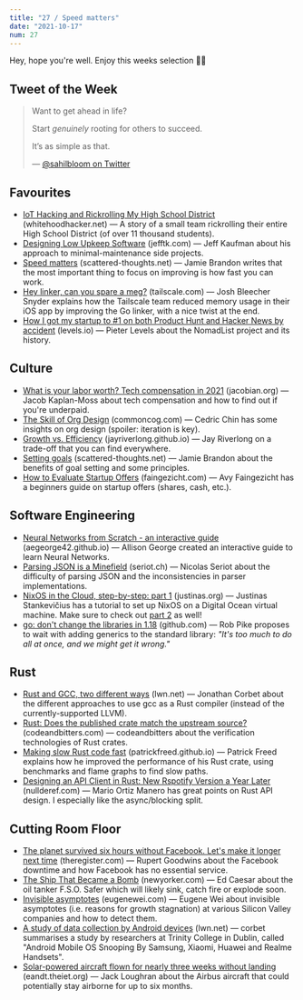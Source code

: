 ```yaml
---
title: "27 / Speed matters"
date: "2021-10-17"
num: 27
---
```


Hey, hope you're well. Enjoy this weeks selection ✌🏻

## Tweet of the Week

> Want to get ahead in life?
>
> Start _genuinely_ rooting for others to succeed.
>
> It’s as simple as that.
>
> — [@sahilbloom on Twitter](https://twitter.com/sahilbloom/status/1420851554026983435)

## Favourites

- [IoT Hacking and Rickrolling My High School District](https://whitehoodhacker.net/posts/2021-10-04-the-big-rick) (whitehoodhacker.net) — A story of a small team rickrolling their entire High School District (of over 11 thousand students).
- [Designing Low Upkeep Software](https://www.jefftk.com/p/designing-low-upkeep-software) (jefftk.com) — Jeff Kaufman about his approach to minimal-maintenance side projects.
- [Speed matters](https://scattered-thoughts.net/writing/speed-matters/) (scattered-thoughts.net) — Jamie Brandon writes that the most important thing to focus on improving is how fast you can work.
- [Hey linker, can you spare a meg?](https://tailscale.com/blog/go-linker/) (tailscale.com) — Josh Bleecher Snyder explains how the Tailscale team reduced memory usage in their iOS app by improving the Go linker, with a nice twist at the end.
- [How I got my startup to #1 on both Product Hunt and Hacker News by accident](https://levels.io/product-hunt-hacker-news-number-one/) (levels.io) — Pieter Levels about the NomadList project and its history.

## Culture

- [What is your labor worth? Tech compensation in 2021](https://jacobian.org/2021/oct/13/tech-salaries-2021/) (jacobian.org) — Jacob Kaplan-Moss about tech compensation and how to find out if you're underpaid.
- [The Skill of Org Design](https://commoncog.com/blog/org-design-skill/) (commoncog.com) — Cedric Chin has some insights on org design (spoiler: iteration is key).
- [Growth vs. Efficiency](https://jayriverlong.github.io/2021/10/14/growth.html) (jayriverlong.github.io) — Jay Riverlong on a trade-off that you can find everywhere.
- [Setting goals](https://scattered-thoughts.net/writing/setting-goals/) (scattered-thoughts.net) — Jamie Brandon about the benefits of goal setting and some principles.
- [How to Evaluate Startup Offers](https://faingezicht.com/articles/2021/09/20/evaluating-startup-offers/) (faingezicht.com) — Avy Faingezicht has a beginners guide on startup offers (shares, cash, etc.).

## Software Engineering

- [Neural Networks from Scratch - an interactive guide](https://aegeorge42.github.io) (aegeorge42.github.io) — Allison George created an interactive guide to learn Neural Networks.
- [Parsing JSON is a Minefield](https://seriot.ch/projects/parsing_json.html) (seriot.ch) — Nicolas Seriot about the difficulty of parsing JSON and the inconsistencies in parser implementations.
- [NixOS in the Cloud, step-by-step: part 1](https://justinas.org/nixos-in-the-cloud-step-by-step-part-1) (justinas.org) — Justinas Stankevičius has a tutorial to set up NixOS on a Digital Ocean virtual machine. Make sure to check out [part 2](https://justinas.org/nixos-in-the-cloud-step-by-step-part-2) as well!
- [go: don't change the libraries in 1.18](https://github.com/golang/go/issues/48918) (github.com) — Rob Pike proposes to wait with adding generics to the standard library: _"It's too much to do all at once, and we might get it wrong."_

## Rust

- [Rust and GCC, two different ways](https://lwn.net/Articles/871283/) (lwn.net) — Jonathan Corbet about the different approaches to use gcc as a Rust compiler (instead of the currently-supported LLVM).
- [Rust: Does the published crate match the upstream source?](https://codeandbitters.com/published-crate-analysis/) (codeandbitters.com) — codeandbitters about the verification technologies of Rust crates.
- [Making slow Rust code fast](https://patrickfreed.github.io/rust/2021/10/15/making-slow-rust-code-fast.html) (patrickfreed.github.io) — Patrick Freed explains how he improved the performance of his Rust crate, using benchmarks and flame graphs to find slow paths.
- [Designing an API Client in Rust: New Rspotify Version a Year Later](https://nullderef.com/blog/web-api-client/) (nullderef.com) — Mario Ortiz Manero has great points on Rust API design. I especially like the async/blocking split.

## Cutting Room Floor

- [The planet survived six hours without Facebook. Let's make it longer next time](https://www.theregister.com/2021/10/11/facebook_opinion_column/) (theregister.com) — Rupert Goodwins about the Facebook downtime and how Facebook has no essential service.
- [The Ship That Became a Bomb](https://www.newyorker.com/magazine/2021/10/11/the-ship-that-became-a-bomb) (newyorker.com) — Ed Caesar about the oil tanker F.S.O. Safer which will likely sink, catch fire or explode soon.
- [Invisible asymptotes](https://www.eugenewei.com/blog/2018/5/21/invisible-asymptotes) (eugenewei.com) — Eugene Wei about invisible asymptotes (i.e. reasons for growth stagnation) at various Silicon Valley companies and how to detect them.
- [A study of data collection by Android devices](https://lwn.net/Articles/872639/) (lwn.net) — corbet summarises a study by researchers at Trinity College in Dublin, called "Android Mobile OS Snooping By Samsung, Xiaomi, Huawei and Realme Handsets".
- [Solar-powered aircraft flown for nearly three weeks without landing](https://eandt.theiet.org/content/articles/2021/10/solar-powered-aircraft-flown-for-nearly-three-weeks-without-landing/) (eandt.theiet.org) — Jack Loughran about the Airbus aircraft that could potentially stay airborne for up to six months.
